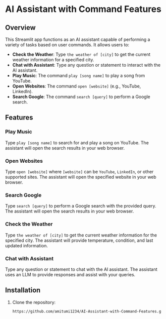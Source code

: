 # AI Assistant with Command Features

## Overview

This Streamlit app functions as an AI assistant capable of performing a variety of tasks based on user commands. It allows users to:

- **Check the Weather**: Type `the weather of [city]` to get the current weather information for a specified city.
- **Chat with Assistant**: Type any question or statement to interact with the AI assistant.
- **Play Music**: The command `play [song name]` to play a song from YouTube.
- **Open Websites**: The command `open [website]` (e.g., YouTube, LinkedIn).
- **Search Google**: The command `search [query]` to perform a Google search.

## Features

### Play Music

Type `play [song name]` to search for and play a song on YouTube. The assistant will open the search results in your web browser.

### Open Websites

Type `open [website]` where `[website]` can be `YouTube`, `LinkedIn`, or other supported sites. The assistant will open the specified website in your web browser.

### Search Google

Type `search [query]` to perform a Google search with the provided query. The assistant will open the search results in your web browser.

### Check the Weather

Type `the weather of [city]` to get the current weather information for the specified city. The assistant will provide temperature, condition, and last updated information.

### Chat with Assistant

Type any question or statement to chat with the AI assistant. The assistant uses an LLM to provide responses and assist with your queries.

## Installation

1. Clone the repository:
   ```bash
   https://github.com/amitumi1234/AI-Assistant-with-Command-Features.git

